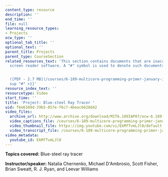 ```yaml
---
content_type: resource
description: ''
end_time: ''
file: null
learning_resource_types:
- Projects
ocw_type: ''
optional_tab_title: ''
optional_text: ''
parent_title: Projects
parent_type: CourseSection
related_resources_text: 'This section contains documents that are inaccessible to
  screen reader software. A "#" symbol is used to denote such documents.


  ([PDF - 2.7 MB](/courses/6-189-multicore-programming-primer-january-iap-2007/resources/bluesteel)){{<
  sup "#" >}}'
resource_index_text: ''
resourcetype: Video
start_time: ''
title: 'Project: Blue-steel Ray Tracer '
uid: f6e6349d-29b5-857e-f6c7-4beac6628d42
video_files:
  archive_url: http://www.archive.org/download/MIT6.189IAP07/ocw-6.189-iap07-pro03_300k.mp4
  video_captions_file: /courses/6-189-multicore-programming-primer-january-iap-2007/2fdcdb04bd885474bece2617b931902a_EkMfTvmLJl0.vtt
  video_thumbnail_file: https://img.youtube.com/vi/EkMfTvmLJl0/default.jpg
  video_transcript_file: /courses/6-189-multicore-programming-primer-january-iap-2007/c040c9779135adfc7cbe215c4def3ed5_EkMfTvmLJl0.pdf
video_metadata:
  youtube_id: EkMfTvmLJl0
---
```


**Topics covered:** Blue-steel ray tracer

**Instructor/speaker:** Natalia Chernenko, Michael D'Ambrosio, Scott Fisher, Brian Sweatt, R. J. Ryan, and Leevar Williams



